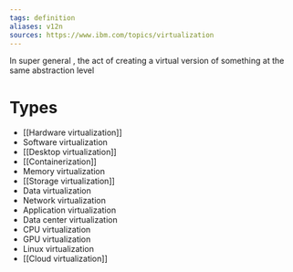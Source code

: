 ```yaml
---
tags: definition
aliases: v12n
sources: https://www.ibm.com/topics/virtualization
---
```


In super general , the act of creating a virtual version of something at the same abstraction level



# Types
- [[Hardware virtualization]]
- Software virtualization
- [[Desktop virtualization]]
- [[Containerization]]
- Memory virtualization
- [[Storage virtualization]]
- Data virtualization
- Network virtualization
- Application virtualization
- Data center virtualization
- CPU virtualization
- GPU virtualization
- Linux virtualization
- [[Cloud virtualization]]
